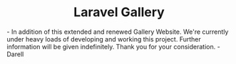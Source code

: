 <center><h1>Laravel Gallery</h1></center>

<p> - In addition of this extended and renewed Gallery Website. We're currently under heavy loads of developing and working this project. Further information will be given indefinitely. Thank you for your consideration. - Darell </p>